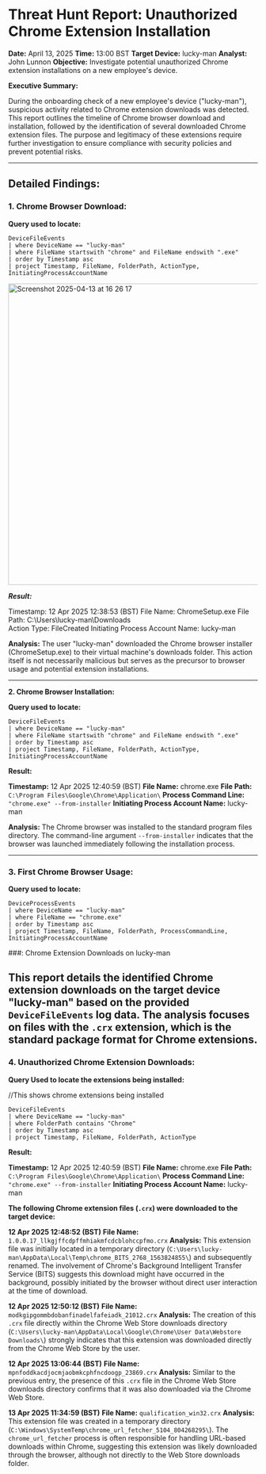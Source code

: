 # Threat Hunt Report: Unauthorized Chrome Extension Installation

**Date:** April 13, 2025
**Time:** 13:00 BST
**Target Device:** lucky-man
**Analyst:** John Lunnon
**Objective:** Investigate potential unauthorized Chrome extension installations on a new employee's device.

**Executive Summary:**

During the onboarding check of a new employee's device ("lucky-man"), suspicious activity related to Chrome extension downloads was detected. This report outlines the timeline of Chrome browser download and installation, followed by the identification of several downloaded Chrome extension files. The purpose and legitimacy of these extensions require further investigation to ensure compliance with security policies and prevent potential risks.

---

## Detailed Findings:

### 1. Chrome Browser Download:

**Query used to locate:**

```kql
DeviceFileEvents
| where DeviceName == "lucky-man"
| where FileName startswith "chrome" and FileName endswith ".exe"
| order by Timestamp asc
| project Timestamp, FileName, FolderPath, ActionType, InitiatingProcessAccountName

```
<img width="608" alt="Screenshot 2025-04-13 at 16 26 17" src="https://github.com/user-attachments/assets/f1c1138c-474a-47fd-91fd-6ae85dc83225" />

***Result:***

Timestamp: 12 Apr 2025 12:38:53 (BST)
File Name: ChromeSetup.exe
File Path: C:\Users\lucky-man\Downloads\
Action Type: FileCreated
Initiating Process Account Name: lucky-man

**Analysis:** The user "lucky-man" downloaded the Chrome browser installer (ChromeSetup.exe) to their virtual machine's downloads folder. This action itself is not necessarily malicious but serves as the precursor to browser usage and potential extension installations.

----
**2. Chrome Browser Installation:**

**Query used to locate:**

```kql
DeviceFileEvents
| where DeviceName == "lucky-man"
| where FileName startswith "chrome" and FileName endswith ".exe"
| order by Timestamp asc
| project Timestamp, FileName, FolderPath, ActionType, InitiatingProcessAccountName

```
**Result:**

**Timestamp:** 12 Apr 2025 12:40:59 (BST)
**File Name:** chrome.exe
**File Path:** `C:\Program Files\Google\Chrome\Application\`
**Process Command Line:** `"chrome.exe" --from-installer`
**Initiating Process Account Name:** lucky-man

**Analysis:** The Chrome browser was installed to the standard program files directory. The command-line argument `--from-installer` indicates that the browser was launched immediately following the installation process.

----
### 3. First Chrome Browser Usage:

**Query used to locate:**
```kql
DeviceProcessEvents
| where DeviceName == "lucky-man"
| where FileName == "chrome.exe"
| order by Timestamp asc
| project Timestamp, FileName, FolderPath, ProcessCommandLine, InitiatingProcessAccountName

```
###: Chrome Extension Downloads on lucky-man

This report details the identified Chrome extension downloads on the target device "lucky-man" based on the provided `DeviceFileEvents` log data. The analysis focuses on files with the `.crx` extension, which is the standard package format for Chrome extensions.
----
### 4. Unauthorized Chrome Extension Downloads:
**Query Used to locate the extensions being installed:**

//This shows chrome extensions being installed
```kql
DeviceFileEvents
| where DeviceName == "lucky-man"
| where FolderPath contains "Chrome"
| order by Timestamp asc
| project Timestamp, FileName, FolderPath, ActionType

```
**Result:**

**Timestamp:** 12 Apr 2025 12:40:59 (BST)
**File Name:** chrome.exe
**File Path:** `C:\Program Files\Google\Chrome\Application\`
**Process Command Line:** `"chrome.exe" --from-installer`
**Initiating Process Account Name:** lucky-man


**The following Chrome extension files (`.crx`) were downloaded to the target device:**

**12 Apr 2025 12:48:52 (BST)**
**File Name:** `1.0.0.17_llkgjffcdpffmhiakmfcdcblohccpfmo.crx`
**Analysis:** This extension file was initially located in a temporary directory (`C:\Users\lucky-man\AppData\Local\Temp\chrome_BITS_2768_1563824855\`) and subsequently renamed. The involvement of Chrome's Background Intelligent Transfer Service (BITS) suggests this download might have occurred in the background, possibly initiated by the browser without direct user interaction at the time of download.

**12 Apr 2025 12:50:12 (BST)** 
**File Name:** `modkgipgommbdobanfinadelfafeiadk_21012.crx`
**Analysis:** The creation of this `.crx` file directly within the Chrome Web Store downloads directory (`C:\Users\lucky-man\AppData\Local\Google\Chrome\User Data\Webstore Downloads\`) strongly indicates that this extension was downloaded directly from the Chrome Web Store by the user.

**12 Apr 2025 13:06:44 (BST)** 
**File Name:** `mpnfoddkacdjocmjaobmkcphfncdoogp_23869.crx`
**Analysis:** Similar to the previous entry, the presence of this `.crx` file in the Chrome Web Store downloads directory confirms that it was also downloaded via the Chrome Web Store.

**13 Apr 2025 11:34:59 (BST)** 
**File Name:** `qualification_win32.crx`
**Analysis:** This extension file was created in a temporary directory (`C:\Windows\SystemTemp\chrome_url_fetcher_5104_804268295\`). The `chrome_url_fetcher` process is often responsible for handling URL-based downloads within Chrome, suggesting this extension was likely downloaded through the browser, although not directly to the Web Store downloads folder.






